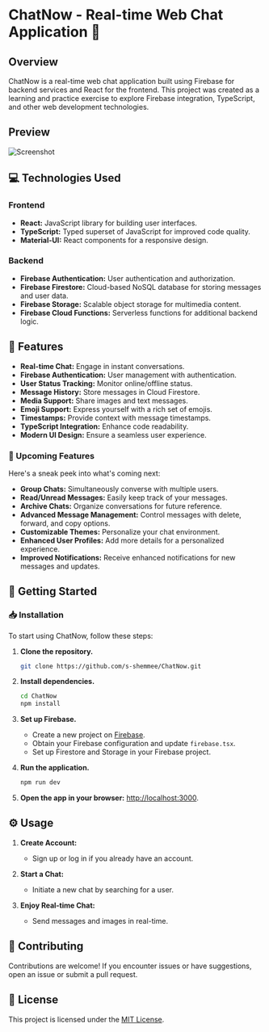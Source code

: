 # ChatNow - Real-time Web Chat Application 🚀

## Overview

ChatNow is a real-time web chat application built using Firebase for backend services and React for the frontend. This project was created as a learning and practice exercise to explore Firebase integration, TypeScript, and other web development technologies.

## Preview

![Screenshot](https://github.com/s-shemmee/ChatNow/assets/56132945/3a36d146-1896-4a5e-bc07-b2d86f955c8b)


## 💻 Technologies Used 

### Frontend

- **React:** JavaScript library for building user interfaces.
- **TypeScript:** Typed superset of JavaScript for improved code quality.
- **Material-UI:** React components for a responsive design.

### Backend

- **Firebase Authentication:** User authentication and authorization.
- **Firebase Firestore:** Cloud-based NoSQL database for storing messages and user data.
- **Firebase Storage:** Scalable object storage for multimedia content.
- **Firebase Cloud Functions:** Serverless functions for additional backend logic.


## 🌟 Features 

- **Real-time Chat:** Engage in instant conversations.
- **Firebase Authentication:** User management with authentication.
- **User Status Tracking:** Monitor online/offline status.
- **Message History:** Store messages in Cloud Firestore.
- **Media Support:** Share images and text messages.
- **Emoji Support:** Express yourself with a rich set of emojis.
- **Timestamps:** Provide context with message timestamps.
- **TypeScript Integration:** Enhance code readability.
- **Modern UI Design:** Ensure a seamless user experience.

### 🔮 Upcoming Features 

Here's a sneak peek into what's coming next:

- **Group Chats:** Simultaneously converse with multiple users.
- **Read/Unread Messages:** Easily keep track of your messages.
- **Archive Chats:** Organize conversations for future reference.
- **Advanced Message Management:** Control messages with delete, forward, and copy options.
- **Customizable Themes:** Personalize your chat environment.
- **Enhanced User Profiles:** Add more details for a personalized experience.
- **Improved Notifications:** Receive enhanced notifications for new messages and updates.


## 🏁 Getting Started 

### 📥 Installation 

To start using ChatNow, follow these steps:

1. **Clone the repository.**
   ```bash
   git clone https://github.com/s-shemmee/ChatNow.git
   ```

2. **Install dependencies.**
   ```bash
   cd ChatNow
   npm install
   ```

3. **Set up Firebase.**
   - Create a new project on [Firebase](https://firebase.google.com/).
   - Obtain your Firebase configuration and update `firebase.tsx`.
   - Set up Firestore and Storage in your Firebase project.

4. **Run the application.**
   ```bash
   npm run dev
   ```

5. **Open the app in your browser:**
   [http://localhost:3000](http://localhost:3000).

## ⚙️ Usage

1. **Create Account:**
   - Sign up or log in if you already have an account.

2. **Start a Chat:**
   - Initiate a new chat by searching for a user.

3. **Enjoy Real-time Chat:**
   - Send messages and images in real-time.


## 🤝 Contributing 

Contributions are welcome! If you encounter issues or have suggestions, open an issue or submit a pull request.


## 📝 License 

This project is licensed under the [MIT License](LICENSE).
